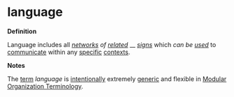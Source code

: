 # language

**Definition**

Language includes all [_networks_](https://github.com/gcassel/Modular-Organization-Terminology/blob/master/terms/network.md) _of_ [_related_](https://github.com/gcassel/Modular-Organization-Terminology/blob/master/terms/relate.md) __ [_signs_](https://github.com/gcassel/Modular-Organization-Terminology/blob/master/terms/sign.md) which _can be_ [_used_](https://github.com/gcassel/Modular-Organization-Terminology/blob/master/terms/use.md) to [communicate](https://github.com/gcassel/Modular-Organization-Terminology/blob/master/terms/communicate.md) within any [specific](https://github.com/gcassel/Modular-Organization-Terminology/blob/master/terms/specific.md) [contexts](https://github.com/gcassel/Modular-Organization-Terminology/blob/master/terms/context.md).

**Notes**

The [term](https://github.com/gcassel/Modular-Organization-Terminology/blob/master/terms/term.md) _language_ is [intentionally](https://github.com/gcassel/Modular-Organization-Terminology/blob/master/terms/intend.md) extremely [generic](https://github.com/gcassel/Modular-Organization-Terminology/blob/master/terms/generic.md) and flexible in [Modular Organization Terminology](https://github.com/gcassel/Modular-Organization-Terminology/).

